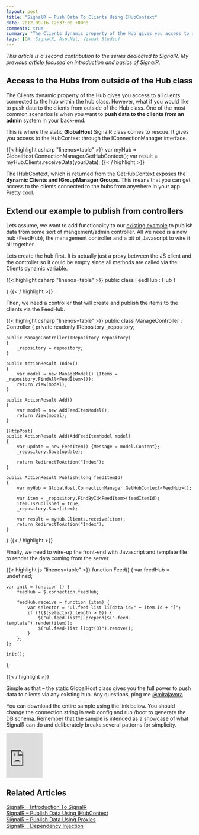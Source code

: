 ```yaml
---
layout: post
title: "SignalR – Push Data To Clients Using IHubContext"
date: 2012-09-16 12:37:00 +0000
comments: true
summary: "The Clients dynamic property of the Hub gives you access to all clients connected to the hub within the hub class. However, what if you would like to push data to the clients from outside of the Hub class. One of the most common scenarios is when you want to push data to the clients from an admin system in your back-end."
tags: [C#, SignalR, Asp.Net, Visual Studio]
---
```


*This article is a second contribution to the series dedicated to SignalR. My previous article focused on introduction and basics of SignalR.*

Access to the Hubs from outside of the Hub class
-------------------

The Clients dynamic property of the Hub gives you access to all clients connected to the hub within the hub class. However, what if you would like to push data to the clients from outside of the Hub class. One of the most common scenarios is when you want to **push data to the clients from an admin** system in your back-end.

This is where the static **GlobalHost** SignalR class comes to rescue. It gives you access to the HubContext through the IConnectionManager interface.

{{< highlight csharp "linenos=table" >}}
var myHub = GlobalHost.ConnectionManager.GetHubContext<FeedHub>();
var result = myHub.Clients.receiveData(yourData);
{{< / highlight >}}

The IHubContext, which is returned from the GetHubContext<T> exposes the **dynamic Clients and IGroupManager Groups**. This means that you can get access to the clients connected to the hubs from anywhere in your app. Pretty cool.

Extend our example to publish from controllers
-------------------

Lets assume, we want to add functionality to our [existing example](/signalr-introduction-to-signalr-quick-chat-app) to publish data from some sort of mangement/admin controller. All we need is a new hub (FeedHub), the management controller and a bit of Javascript to wire it all together.

Lets create the hub first. It is actually just a proxy between the JS client and the controller so it could be empty since all methods are called via the Clients dynamic variable.

{{< highlight csharp "linenos=table" >}}
public class FeedHub : Hub
{
 
}
{{< / highlight >}} 

Then, we need a controller that will create and publish the items to the clients via the FeedHub.

{{< highlight csharp "linenos=table" >}}
public class ManageController : Controller
{
    private readonly IRepository _repository;
 
    public ManageController(IRepository repository)
    {
        _repository = repository;
    }
 
    public ActionResult Index()
    {
        var model = new ManageModel() {Items = _repository.FindAll<FeedItem>()};
        return View(model);
    }
 
    public ActionResult Add()
    {
        var model = new AddFeedItemModel();
        return View(model);
    }
 
    [HttpPost]
    public ActionResult Add(AddFeedItemModel model)
    {
        var update = new FeedItem() {Message = model.Content};
        _repository.Save(update);
 
        return RedirectToAction("Index");
    }
 
    public ActionResult Publish(long feedItemId)
    {
        var myHub = GlobalHost.ConnectionManager.GetHubContext<FeedHub>();
 
        var item = _repository.FindById<FeedItem>(feedItemId);
        item.IsPublished = true;
        _repository.Save(item);
 
        var result = myHub.Clients.receive(item);
        return RedirectToAction("Index");
    }
}
{{< / highlight >}}

Finally, we need to wire-up the front-end with Javascript and template file to render the data coming from the server

{{< highlight js "linenos=table" >}}
function Feed() {
    var feedHub = undefined;
 
    var init = function () {
        feedHub = $.connection.feedHub;
 
        feedHub.receive = function (item) {
            var selector = "ul.feed-list li[data-id=" + item.Id + "]";
            if (!($(selector).length > 0)) {
                $("ul.feed-list").prepend($(".feed-template").render(item));
                $("ul.feed-list li:gt(3)").remove();
            }
        };
    };
 
    init();
};
 

<script class="feed-template" type="text/x-jquery-tmpl">
    <li data-id="{{>Id}}">
        <div class="row-fluid">
            <div class="span8">
                <h3>{{>Message}}</h3>
            </div>
        </div>
    </li>
</script>
{{< / highlight >}}
 

Simple as that – the static GlobalHost class gives you the full power to push data to clients via any existing hub. Any questions, ping me [@mirajavora](http://twitter.com/mirajavora)

You can download the entire sample using the link below. You should change the connection string in web.config and run /boot to generate the DB schema. Remember that the sample is intended as a showcase of what SignalR can do and deliberately breaks several patterns for simplicity.

<iframe height="120" src="https://skydrive.live.com/embed?cid=84E23A97F665C5F2&amp;resid=84E23A97F665C5F2%21236&amp;authkey=AOXwZT1sff9A0Cg" frameborder="0" width="98" scrolling="no"></iframe>

Related Articles
-------------------

[SignalR – Introduction To SignalR](/signalr-introduction-to-signalr-quick-chat-app/)<br/>
[SignalR – Publish Data Using IHubContext](/signalr-push-data-to-clients-using-ihubcontext/)<br/>
[SignalR – Publish Data Using Proxies](/signalr-publish-data-from-win-forms-using-hub-proxies/)<br/>
[SignalR – Dependency Injection](/signalr-dependency-injection/)<br/>
